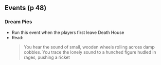 ## Events (p 48)
### Dream Pies
- Run this event when the players first leave Death House
- Read:
	> You hear the sound of small, wooden wheels rolling across damp cobbles. You trace the lonely sound to a hunched figure hudled in rages, pushing a ricket